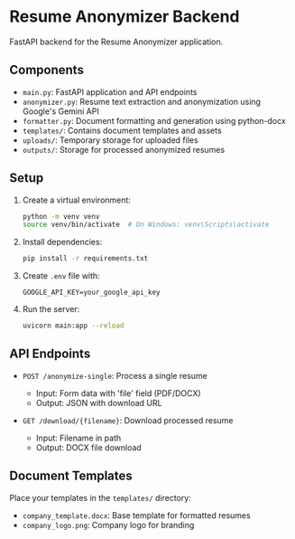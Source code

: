 # Resume Anonymizer Backend

FastAPI backend for the Resume Anonymizer application.

## Components

- `main.py`: FastAPI application and API endpoints
- `anonymizer.py`: Resume text extraction and anonymization using Google's Gemini API
- `formatter.py`: Document formatting and generation using python-docx
- `templates/`: Contains document templates and assets
- `uploads/`: Temporary storage for uploaded files
- `outputs/`: Storage for processed anonymized resumes

## Setup

1. Create a virtual environment:
   ```bash
   python -m venv venv
   source venv/bin/activate  # On Windows: venv\Scripts\activate
   ```

2. Install dependencies:
   ```bash
   pip install -r requirements.txt
   ```

3. Create `.env` file with:
   ```
   GOOGLE_API_KEY=your_google_api_key
   ```

4. Run the server:
   ```bash
   uvicorn main:app --reload
   ```

## API Endpoints

- `POST /anonymize-single`: Process a single resume
  - Input: Form data with 'file' field (PDF/DOCX)
  - Output: JSON with download URL

- `GET /download/{filename}`: Download processed resume
  - Input: Filename in path
  - Output: DOCX file download

## Document Templates

Place your templates in the `templates/` directory:
- `company_template.docx`: Base template for formatted resumes
- `company_logo.png`: Company logo for branding

